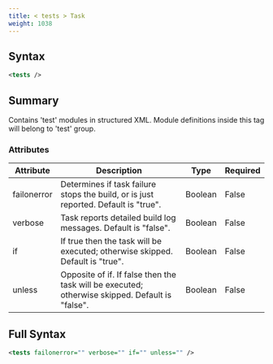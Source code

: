 ```yaml
---
title: < tests > Task
weight: 1038
---
```

## Syntax
```xml
<tests />
```
## Summary ##
Contains &#39;test&#39; modules in structured XML. Module definitions inside this tag will belong to &#39;test&#39; group.


### Attributes
| Attribute | Description | Type | Required |
| --------- | ----------- | ---- | -------- |
| failonerror | Determines if task failure stops the build, or is just reported. Default is &quot;true&quot;. | Boolean | False |
| verbose | Task reports detailed build log messages.  Default is &quot;false&quot;. | Boolean | False |
| if | If true then the task will be executed; otherwise skipped. Default is &quot;true&quot;. | Boolean | False |
| unless | Opposite of if.  If false then the task will be executed; otherwise skipped. Default is &quot;false&quot;. | Boolean | False |

## Full Syntax
```xml
<tests failonerror="" verbose="" if="" unless="" />
```
